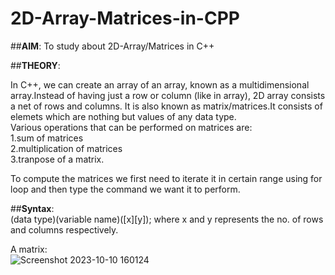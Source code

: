 # 2D-Array-Matrices-in-CPP

##**AIM**: To study about 2D-Array/Matrices in C++

##**THEORY**:

<p>In C++, we can create an array of an array, known as a multidimensional array.Instead of having just a row or column (like in array), 2D array consists a net of rows and columns. It is also known as matrix/matrices.It consists of elemets which are nothing but values of any data type.<br>
Various operations that can be performed on matrices are:<br>
1.sum of matrices<br>
2.multiplication of matrices<br>
3.tranpose of a matrix.<br>

To compute the matrices we first need to iterate it in certain range using for loop and then type the command we want it to perform.</p>

##**Syntax**:<br>
(data type)(variable name)([x][y]); where x and y represents the no. of rows and columns respectively.<br>

A matrix:<br>![Screenshot 2023-10-10 160124](https://github.com/SejalCh/2D-Array-Matrices-in-CPP/assets/139526001/1c6e6018-10d8-4318-95d3-d3089b07655b)
